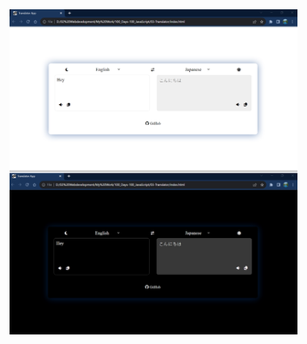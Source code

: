 <img   src = "https://github.com/alfaArghya/100_Days-100_JavaScript/blob/main/03-Translator/img/DemoLightImg.png">
<img   src = "https://github.com/alfaArghya/100_Days-100_JavaScript/blob/main/03-Translator/img/DemoDarkImg.png">